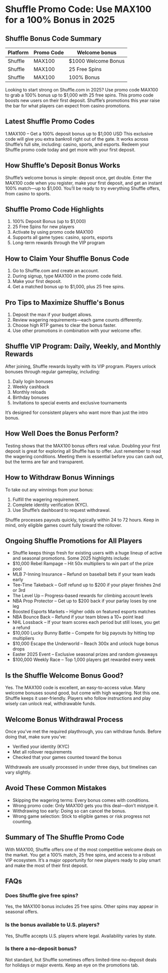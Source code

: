 # Shuffle Promo Code: Use MAX100 for a 100% Bonus in 2025


## Shuffle Bonus Code Summary 
 | Platform  | Promo Code | Welcome bonus |
 | ------------- | ------------- | ------------- |
 | Shuffle | MAX100 | $1000 Welcome Bonus |
 | Shuffle | MAX100 | 25 Free Spins |
 | Shuffle | MAX100 | 100% Bonus |


Looking to start strong on Shuffle.com in 2025? Use promo code MAX100 to grab a 100% bonus up to $1,000 with 25 free spins. This promo code boosts new users on their first deposit. Shuffle’s promotions this year raise the bar for what players can expect from casino promotions.


## Latest Shuffle Promo Codes 
1.MAX100 – Get a 100% deposit bonus up to $1,000 USD
This exclusive code will give you extra bankroll right out of the gate. It works across Shuffle’s full site, including: casino, sports, and esports. Redeem your Shuffle promo code today and get more with your first deposit.


## How Shuffle’s Deposit Bonus Works
Shuffle’s welcome bonus is simple: deposit once, get double. Enter the MAX100 code when you register, make your first deposit, and get an instant 100% match—up to $1,000. You’ll be ready to try everything Shuffle offers, from casino to sports.


## Shuffle Promo Code Highlights


1. 100% Deposit Bonus (up to $1,000)
2. 25 Free Spins for new players
3. Activate by using promo code MAX100
4. Supports all game types: casino, sports, esports
5. Long-term rewards through the VIP program


## How to Claim Your Shuffle Bonus Code
1. Go to Shuffle.com and create an account.
2. During signup, type MAX100 in the promo code field.
3. Make your first deposit.
4. Get a matched bonus up to $1,000, plus 25 free spins.


## Pro Tips to Maximize Shuffle's Bonus
1. Deposit the max if your budget allows.
2. Review wagering requirements—each game counts differently.
3. Choose high RTP games to clear the bonus faster.
4. Use other promotions in combination with your welcome offer.


## Shuffle VIP Program: Daily, Weekly, and Monthly Rewards
After joining, Shuffle rewards loyalty with its VIP program. Players unlock bonuses through regular gameplay, including:
1. Daily login bonuses
2. Weekly cashback
3. Monthly reloads
4. Birthday bonuses
5. Invitations to special events and exclusive tournaments


It’s designed for consistent players who want more than just the intro bonus.
## How Well Does the Bonus Perform?
Testing shows that the MAX100 bonus offers real value. Doubling your first deposit is great for exploring all Shuffle has to offer. Just remember to read the wagering conditions. Meeting them is essential before you can cash out, but the terms are fair and transparent.


## How to Withdraw Bonus Winnings
To take out any winnings from your bonus:
1. Fulfill the wagering requirement.
2. Complete identity verification (KYC).
3. Use Shuffle’s dashboard to request withdrawal.


Shuffle processes payouts quickly, typically within 24 to 72 hours. Keep in mind, only eligible games count fully toward the rollover.


## Ongoing Shuffle Promotions for All Players
+ Shuffle keeps things fresh for existing users with a huge lineup of active and seasonal promotions. Some 2025 highlights include:
+ $10,000 Rebel Rampage – Hit 50x multipliers to win part of the prize pool
+ MLB 7-Inning Insurance – Refund on baseball bets if your team leads early
+ Tee-Time Takeback – Golf refund up to $200 if your player finishes 2nd or 3rd
+ The Level Up – Progress-based rewards for climbing account levels
+ NBA Prop Protector – Get up to $200 back if your parlay loses by one leg
+ Boosted Esports Markets – Higher odds on featured esports matches
+ NBA Bounce Back – Refund if your team blows a 10+ point lead
+ NHL Lossback – If your team scores each period but still loses, you get a refund
+ $10,000 Lucky Bunny Battle – Compete for big payouts by hitting top multipliers
+ $10,000 Escape the Underworld – Reach 300x and unlock huge bonus drops
+ Easter 2025 Event – Exclusive seasonal prizes and random giveaways
+ $100,000 Weekly Race – Top 1,000 players get rewarded every week


## Is the Shuffle Welcome Bonus Good?
Yes. The MAX100 code is excellent, an easy-to-access value. Many welcome bonuses sound good, but come with high wagering. Not this one. Shuffle keeps it user-friendly. Players who follow instructions and play wisely can unlock real, withdrawable funds.


## Welcome Bonus Withdrawal Process
Once you’ve met the required playthrough, you can withdraw funds. Before doing that, make sure you’ve:
+ Verified your identity (KYC)
+ Met all rollover requirements
+ Checked that your games counted toward the bonus


Withdrawals are usually processed in under three days, but timelines can vary slightly.


## Avoid These Common Mistakes
+ Skipping the wagering terms: Every bonus comes with conditions.
+ Wrong promo code: Only MAX100 gets you this deal—don’t mistype it.
+ Withdrawing too early: Doing so can cancel the bonus.
+ Wrong game selection: Stick to eligible games or risk progress not counting.


## Summary of The Shuffle Promo Code
With MAX100, Shuffle offers one of the most competitive welcome deals on the market. You get a 100% match, 25 free spins, and access to a robust VIP ecosystem. It’s a major opportunity for new players ready to play smart and make the most of their first deposit.


## FAQs


### Does Shuffle give free spins?
Yes, the MAX100 bonus includes 25 free spins. Other spins may appear in seasonal offers.


### Is the bonus available to U.S. players?
Yes, Shuffle accepts U.S. players where legal. Availability varies by state.


### Is there a no-deposit bonus?
Not standard, but Shuffle sometimes offers limited-time no-deposit deals for holidays or major events. Keep an eye on the promotions tab.
